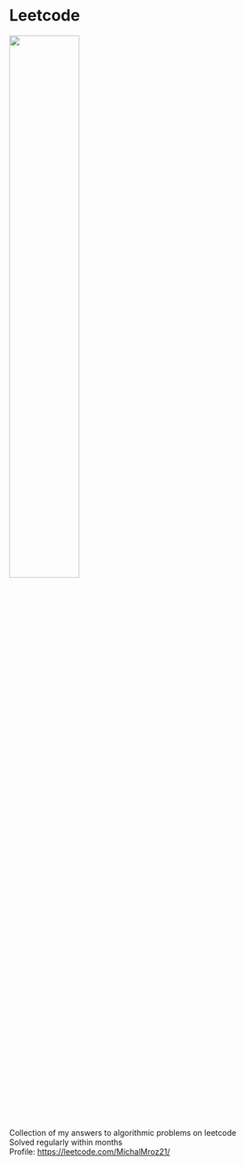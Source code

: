 # Leetcode
<img src="https://github.com/MichalMroz21/Leetcode/assets/125133223/adbefed5-ad07-497f-81ac-03c3e21b8170" width=50% height=50%>


Collection of my answers to algorithmic problems on leetcode\
Solved regularly within months\
Profile: https://leetcode.com/MichalMroz21/
